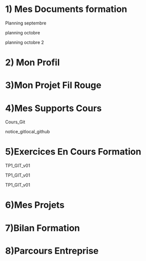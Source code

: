 # 1) Mes Documents formation

Planning septembre

planning octobre

planning octobre 2

# 2) Mon Profil

# 3)Mon Projet Fil Rouge

# 4)Mes Supports Cours

Cours_Git

notice_gitlocal_github

# 5)Exercices En Cours Formation

TP1_GIT_v01

TP1_GIT_v01

TP1_GIT_v01

# 6)Mes Projets

# 7)Bilan Formation

# 8)Parcours Entreprise
